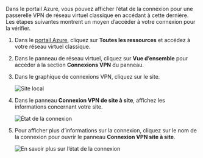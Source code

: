 Dans le portail Azure, vous pouvez afficher l’état de la connexion pour une passerelle VPN de réseau virtuel classique en accédant à cette dernière. Les étapes suivantes montrent un moyen d’accéder à votre connexion pour la vérifier.

1. Dans le [portail Azure](http://portal.azure.com), cliquez sur **Toutes les ressources** et accédez à votre réseau virtuel classique.
2. Dans le panneau de réseau virtuel, cliquez sur **Vue d’ensemble** pour accéder à la section **Connexions VPN** du panneau.
3. Dans le graphique de connexions VPN, cliquez sur le site.

    ![Site local](./media/vpn-gateway-verify-connection-azureportal-classic/localsitename.png "site local")
4. Dans le panneau **Connexion VPN de site à site**, affichez les informations concernant votre site.

    ![État de la connexion](./media/vpn-gateway-verify-connection-azureportal-classic/siteconnectstatus.png "état de la connexion")
5. Pour afficher plus d’informations sur la connexion, cliquez sur le nom de la connexion pour ouvrir le panneau **Connexion VPN site à site**.

    ![En savoir plus sur l’état de la connexion](./media/vpn-gateway-verify-connection-azureportal-classic/connections4.png "Plus d’informations sur l’état de la connexion")
